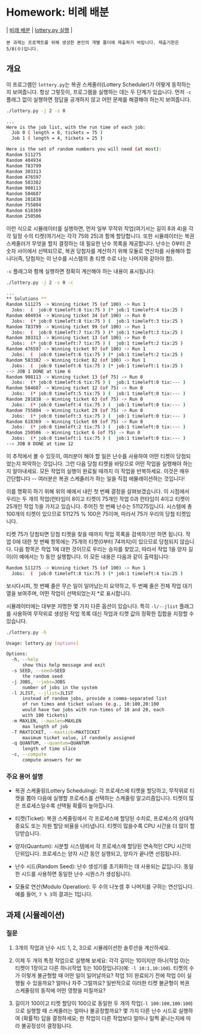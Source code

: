 # Homework: 비례 배분

| [비례 배분](http://www.cs.wisc.edu/~remzi/OSTEP/cpu-sched-lottery.pdf) | [lottery.py 실행](https://github.com/entelecheia/os-2024/tree/main/src/ostep-homework/cpu-sched-lottery) |

```{note}
본 과제는 프로젝트를 위해 생성한 본인의 개별 폴더에 제출하기 바랍니다. 제출기한은 5/8(수)입니다.
```

## 개요

이 프로그램인 `lottery.py`는 복권 스케줄러(Lottery Scheduler)가 어떻게 동작하는지 보여줍니다. 항상 그렇듯이, 프로그램을 실행하는 데는 두 단계가 있습니다. 먼저 `-c` 플래그 없이 실행하면 정답을 공개하지 않고 어떤 문제를 해결해야 하는지 보여줍니다.

```sh
./lottery.py -j 2 -s 0
```

```sh
...
Here is the job list, with the run time of each job:
  Job 0 ( length = 8, tickets = 75 )
  Job 1 ( length = 4, tickets = 25 )

Here is the set of random numbers you will need (at most):
Random 511275
Random 404934
Random 783799
Random 303313
Random 476597
Random 583382
Random 908113
Random 504687
Random 281838
Random 755804
Random 618369
Random 250506
```

이런 식으로 시뮬레이터를 실행하면, 먼저 일부 무작위 작업(여기서는 길이 8과 4)을 각각 일정 수의 티켓(여기서는 각각 75와 25)과 함께 할당합니다. 또한 시뮬레이터는 복권 스케줄러가 무엇을 할지 결정하는 데 필요한 난수 목록을 제공합니다. 난수는 0부터 큰 숫자 사이에서 선택되므로, 복권 당첨자를 계산하기 위해 모듈로 연산자를 사용해야 합니다(즉, 당첨자는 이 난수를 시스템의 총 티켓 수로 나눈 나머지와 같아야 함).

`-c` 플래그와 함께 실행하면 정확히 계산해야 하는 내용이 표시됩니다:

```sh
./lottery.py -j 2 -s 0 -c
```

```sh
...
** Solutions **
Random 511275 -> Winning ticket 75 (of 100) -> Run 1
  Jobs:  (  job:0 timeleft:8 tix:75 ) (* job:1 timeleft:4 tix:25 )
Random 404934 -> Winning ticket 34 (of 100) -> Run 0
  Jobs:  (* job:0 timeleft:8 tix:75 ) (  job:1 timeleft:3 tix:25 )
Random 783799 -> Winning ticket 99 (of 100) -> Run 1
  Jobs:  (  job:0 timeleft:7 tix:75 ) (* job:1 timeleft:3 tix:25 )
Random 303313 -> Winning ticket 13 (of 100) -> Run 0
  Jobs:  (* job:0 timeleft:7 tix:75 ) (  job:1 timeleft:2 tix:25 )
Random 476597 -> Winning ticket 97 (of 100) -> Run 1
  Jobs:  (  job:0 timeleft:6 tix:75 ) (* job:1 timeleft:2 tix:25 )
Random 583382 -> Winning ticket 82 (of 100) -> Run 1
  Jobs:  (  job:0 timeleft:6 tix:75 ) (* job:1 timeleft:1 tix:25 )
--> JOB 1 DONE at time 6
Random 908113 -> Winning ticket 13 (of 75) -> Run 0
  Jobs:  (* job:0 timeleft:6 tix:75 ) (  job:1 timeleft:0 tix:--- )
Random 504687 -> Winning ticket 12 (of 75) -> Run 0
  Jobs:  (* job:0 timeleft:5 tix:75 ) (  job:1 timeleft:0 tix:--- )
Random 281838 -> Winning ticket 63 (of 75) -> Run 0
  Jobs:  (* job:0 timeleft:4 tix:75 ) (  job:1 timeleft:0 tix:--- )
Random 755804 -> Winning ticket 29 (of 75) -> Run 0
  Jobs:  (* job:0 timeleft:3 tix:75 ) (  job:1 timeleft:0 tix:--- )
Random 618369 -> Winning ticket 69 (of 75) -> Run 0
  Jobs:  (* job:0 timeleft:2 tix:75 ) (  job:1 timeleft:0 tix:--- )
Random 250506 -> Winning ticket 6 (of 75) -> Run 0
  Jobs:  (* job:0 timeleft:1 tix:75 ) (  job:1 timeleft:0 tix:--- )
--> JOB 0 DONE at time 12
```

이 추적에서 볼 수 있듯이, 여러분이 해야 할 일은 난수를 사용하여 어떤 티켓이 당첨되었는지 파악하는 것입니다. 그런 다음 당첨 티켓을 바탕으로 어떤 작업을 실행해야 하는지 알아내세요. 모든 작업의 실행이 완료될 때까지 이 작업을 반복하세요. 이것은 매우 간단합니다 -- 여러분은 복권 스케줄러가 하는 일을 직접 에뮬레이션하는 것입니다!

이를 명확히 하기 위해 위의 예에서 내린 첫 번째 결정을 살펴보겠습니다. 이 시점에서 우리는 두 개의 작업(런타임이 8이고 티켓이 75개인 작업 0과 런타임이 4이고 티켓이 25개인 작업 1)을 가지고 있습니다. 주어진 첫 번째 난수는 511275입니다. 시스템에 총 100개의 티켓이 있으므로 511275 % 100은 75이며, 따라서 75가 우리의 당첨 티켓입니다.

티켓 75가 당첨되면 당첨 티켓을 찾을 때까지 작업 목록을 검색하기만 하면 됩니다. 작업 0에 대한 첫 번째 항목에는 75개의 티켓(0부터 74까지)이 있으므로 당첨되지 않습니다. 다음 항목은 작업 1에 대한 것이므로 우리는 승자를 찾았고, 따라서 작업 1을 양자 길이(이 예에서는 1) 동안 실행합니다. 이 모든 내용은 다음과 같이 출력됩니다:

```sh
Random 511275 -> Winning ticket 75 (of 100) -> Run 1
  Jobs:  (  job:0 timeleft:8 tix:75 ) (* job:1 timeleft:4 tix:25 )
```

보시다시피, 첫 번째 줄은 무슨 일이 일어났는지 요약하고, 두 번째 줄은 전체 작업 대기열을 보여주며, 어떤 작업이 선택되었는지 \*로 표시합니다.

시뮬레이터에는 대부분 자명한 몇 가지 다른 옵션이 있습니다. 특히 `-l/--jlist` 플래그를 사용하여 무작위로 생성된 작업 목록 대신 작업과 티켓 값의 정확한 집합을 지정할 수 있습니다.

```sh
./lottery.py -h
```

```sh
Usage: lottery.py [options]

Options:
  -h, --help
      show this help message and exit
  -s SEED, --seed=SEED
      the random seed
  -j JOBS, --jobs=JOBS
      number of jobs in the system
  -l JLIST, --jlist=JLIST
      instead of random jobs, provide a comma-separated list
      of run times and ticket values (e.g., 10:100,20:100
      would have two jobs with run-times of 10 and 20, each
      with 100 tickets)
  -m MAXLEN, --maxlen=MAXLEN
      max length of job
  -T MAXTICKET, --maxtick=MAXTICKET
      maximum ticket value, if randomly assigned
  -q QUANTUM, --quantum=QUANTUM
      length of time slice
  -c, --compute
      compute answers for me
```

### 주요 용어 설명

- 복권 스케줄링(Lottery Scheduling): 각 프로세스에 티켓을 할당하고, 무작위로 티켓을 뽑아 다음에 실행할 프로세스를 선택하는 스케줄링 알고리즘입니다. 티켓이 많은 프로세스일수록 선택될 확률이 높아집니다.

- 티켓(Ticket): 복권 스케줄링에서 각 프로세스에 할당된 수치로, 프로세스의 상대적 중요도 또는 자원 할당 비율을 나타냅니다. 티켓이 많을수록 CPU 시간을 더 많이 할당받습니다.

- 양자(Quantum): 시분할 시스템에서 각 프로세스에 할당된 연속적인 CPU 시간의 단위입니다. 프로세스는 양자 시간 동안 실행되고, 양자가 끝나면 선점됩니다.

- 난수 시드(Random Seed): 난수 생성기를 초기화하는 데 사용되는 값입니다. 동일한 시드를 사용하면 동일한 난수 시퀀스가 생성됩니다.

- 모듈로 연산(Modulo Operation): 두 수의 나눗셈 후 나머지를 구하는 연산입니다. 예를 들어, `7 % 3`의 결과는 1입니다.

## 과제 (시뮬레이션)

### 질문

1. 3개의 작업과 난수 시드 1, 2, 3으로 시뮬레이션한 솔루션을 계산하세요.

2. 이제 두 개의 특정 작업으로 실행해 보세요: 각각 길이는 10이지만 하나(작업 0)는 티켓이 1장이고 다른 하나(작업 1)는 100장입니다(예: `-l 10:1,10:100`). 티켓의 수가 이렇게 불균형할 때 어떤 일이 일어날까요? 작업 1이 완료되기 전에 작업 0이 실행될 수 있을까요? 얼마나 자주 그럴까요? 일반적으로 이러한 티켓 불균형이 복권 스케줄링의 동작에 어떤 영향을 미칠까요?

3. 길이가 100이고 티켓 할당이 100으로 동일한 두 개의 작업(`-l 100:100,100:100`)으로 실행할 때 스케줄러는 얼마나 불공정할까요? 몇 가지 다른 난수 시드로 실행하여 (확률적) 답을 결정하세요; 한 작업이 다른 작업보다 얼마나 일찍 끝나는지에 따라 불공정성이 결정됩니다.
